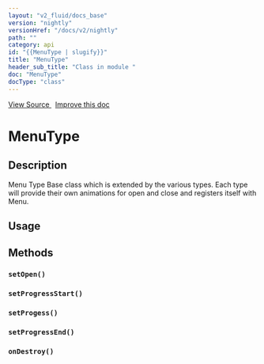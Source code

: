 ```yaml
---
layout: "v2_fluid/docs_base"
version: "nightly"
versionHref: "/docs/v2/nightly"
path: ""
category: api
id: "{{MenuType | slugify}}"
title: "MenuType"
header_sub_title: "Class in module "
doc: "MenuType"
docType: "class"
---
```





<div class="improve-docs">
  <a href='http://github.com/driftyco/ionic2/tree/master/ionic/components/menu/menu-types.ts#L1'>
    View Source
  </a>
  &nbsp;
  <a href='http://github.com/driftyco/ionic2/edit/master/ionic/components/menu/menu-types.ts#L1'>
    Improve this doc
  </a>

  <!-- TODO(drewrygh, perrygovier): render this block in the correct location, markup identical to component docs -->

</div>




<h1 class="api-title">


MenuType






</h1>






<h2>Description</h2>

<p>Menu Type
Base class which is extended by the various types. Each
type will provide their own animations for open and close
and registers itself with Menu.</p>

<h2>Usage</h2>





<h2>Methods</h2>

<div id="setOpen"></div>

<h3>
<code>setOpen()</code>

</h3>












<div id="setProgressStart"></div>

<h3>
<code>setProgressStart()</code>

</h3>












<div id="setProgess"></div>

<h3>
<code>setProgess()</code>

</h3>












<div id="setProgressEnd"></div>

<h3>
<code>setProgressEnd()</code>

</h3>












<div id="onDestroy"></div>

<h3>
<code>onDestroy()</code>

</h3>










<!-- end content block -->


<!-- end body block -->


